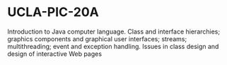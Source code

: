 # UCLA-PIC-20A
 Introduction to Java computer language. Class and interface hierarchies; graphics components and graphical user interfaces; streams; multithreading; event and exception handling. Issues in class design and design of interactive Web pages
